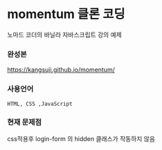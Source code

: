 # momentum 클론 코딩

노마드 코더의 바닐라 자바스크립트 강의 예제

### 완성본
https://kangsuji.github.io/momentum/

### 사용언어
```
HTML, CSS ,JavaScript
```
### 현재 문제점
css적용후 login-form 의 hidden 클래스가 작동하지 않음
